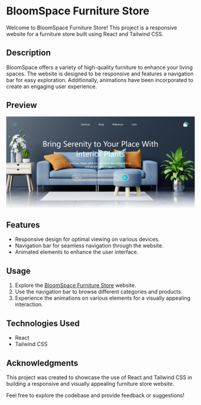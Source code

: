# BloomSpace Furniture Store

Welcome to BloomSpace Furniture Store! This project is a responsive website for a furniture store built using React and Tailwind CSS.

## Description

BloomSpace offers a variety of high-quality furniture to enhance your living spaces. The website is designed to be responsive and features a navigation bar for easy exploration. Additionally, animations have been incorporated to create an engaging user experience.

## Preview

![BloomSpace Furniture Store](Preview_img.png)
## Features

- Responsive design for optimal viewing on various devices.
- Navigation bar for seamless navigation through the website.
- Animated elements to enhance the user interface.

## Usage

1. Explore the [BloomSpace Furniture Store](https://keya161.github.io/BloomSpace_furniture/) website.
2. Use the navigation bar to browse different categories and products.
3. Experience the animations on various elements for a visually appealing interaction.

## Technologies Used

- React
- Tailwind CSS

## Acknowledgments

This project was created to showcase the use of React and Tailwind CSS in building a responsive and visually appealing furniture store website.

Feel free to explore the codebase and provide feedback or suggestions!


